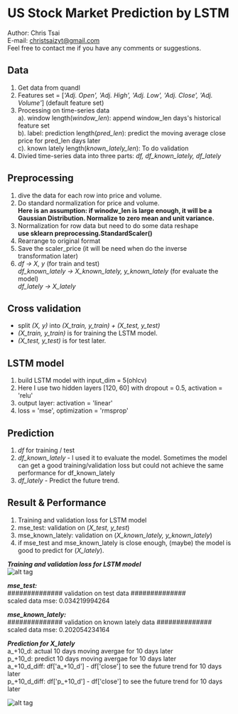 # US Stock Market Prediction by LSTM  

Author: Chris Tsai  
E-mail: christsaizyt@gmail.com  
Feel free to contact me if you have any comments or suggestions.  
  
## Data  
1. Get data from quandl  
2. Features set = \[*'Adj. Open', 'Adj. High', 'Adj. Low', 'Adj. Close', 'Adj. Volume'*\] (default feature set)  
3. Processing on time-series data  
  a). window length(*window_len*): append window_len days's historical feature set  
  b). label: prediction length(*pred_len*): predict the moving average close price for pred_len days later  
  c). known lately length(*known_lately_len*): To do validation  
4. Divied time-series data into three parts: *df, df_known_lately, df_lately*  
  
## Preprocessing 
1. dive the data for each row into price and volume.  
2. Do standard normalization for price and volume.  
   **Here is an assumption: if winodw_len is large enough, it will be a Gaussian Distribution. Normalize to zero mean and unit variance.**  
3. Normalization for row data but need to do some data reshape  
   **use sklearn preprocessing.StandardScaler()**  
4. Rearrange to original format  
5. Save the scaler_price (it will be need when do the inverse transformation later)  
6. *df -> X, y* (for train and test)  
   *df_known_lately -> X_known_lately, y_known_lately* (for evaluate the model)  
   *df_lately -> X_lately*  
  
## Cross validation    
- split *(X, y)* into *(X_train, y_train) + (X_test, y_test)*  
- *(X_train, y_train)* is for training the LSTM model.  
- *(X_test, y_test)* is for test later.  
  
## LSTM model    
1. build LSTM model with input_dim = 5(ohlcv)  
2. Here I use two hidden layers [120, 60] with dropout = 0.5, activation = 'relu'  
3. output layer: activation = 'linear'   
4. loss = 'mse', optimization = 'rmsprop'  
  
## Prediction    
1. *df* for training / test  
2. *df_known_lately* - I used it to evaluate the model. Sometimes the model can get a good training/validation loss but could not achieve the same performance for df_known_lately  
3. *df_lately* - Predict the future trend.  
  
## Result & Performance    
1. Training and validation loss for LSTM model  
2. mse_test: validation on (*X_test, y_test*)  
3. mse_known_lately: validation on (*X_known_lately, y_known_lately*)  
4. if mse_test and mse_known_lately is close enough, (maybe) the model is good to predict for (*X_lately*).  
  
***Training and validation loss for LSTM model***  
![alt tag](https://github.com/christsaizyt/US_Stock_Market_Prediction_by_Machine-Deep_Learning/blob/master/NDAQ_training_curve.png)  
  
***mse_test:***  
############## validation on test data ##############   
scaled data mse:  0.034219994264  
  
***mse_known_lately:***   
############## validation on known lately data ##############   
scaled data mse:  0.202054234164  
  
***Prediction for X_lately***  
a_+10_d: actual 10 days moving avergae for 10 days later  
p_+10_d: predict 10 days moving avergae for 10 days later  
a_+10_d_diff: df['a_+10_d'] - df['close'] to see the future trend for 10 days later  
p_+10_d_diff: df['p_+10_d'] - df['close'] to see the future trend for 10 days later  
  
![alt tag](https://github.com/christsaizyt/US_Stock_Market_Prediction_by_Machine-Deep_Learning/blob/master/NDAQ_predictions.png)  

